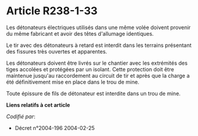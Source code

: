 # Article R238-1-33

Les détonateurs électriques utilisés dans une même volée doivent provenir du même fabricant et avoir des têtes d'allumage
identiques.

Le tir avec des détonateurs à retard est interdit dans les terrains présentant des fissures très ouvertes et apparentes.

Les détonateurs doivent être livrés sur le chantier avec les extrémités des tiges accolées et protégées par un isolant. Cette
protection doit être maintenue jusqu'au raccordement au circuit de tir et après que la charge a été définitivement mise en
place dans le trou de mine.

Toute épissure de fils de détonateur est interdite dans un trou de mine.

**Liens relatifs à cet article**

_Codifié par_:

  - Décret n°2004-196 2004-02-25
